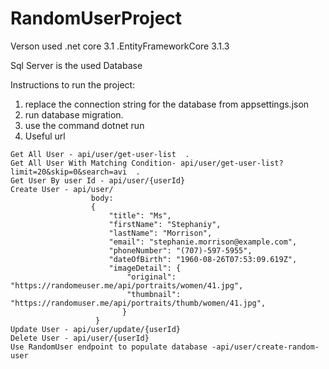# RandomUserProject

Verson used
.net core 3.1
.EntityFrameworkCore 3.1.3

Sql Server is the used Database

Instructions to run the project:

1. replace the connection string for the database from appsettings.json
2. run database migration.
3. use the command dotnet run
4. Useful url
```
Get All User - api/user/get-user-list  .
Get All User With Matching Condition- api/user/get-user-list?limit=20&skip=0&search=avi  .
Get User By user Id - api/user/{userId}
Create User - api/user/
                  body:
                  {
                      "title": "Ms",
                      "firstName": "Stephaniy",
                      "lastName": "Morrison",
                      "email": "stephanie.morrison@example.com",
                      "phoneNumber": "(707)-597-5955",
                      "dateOfBirth": "1960-08-26T07:53:09.619Z",
                      "imageDetail": {
                          "original": "https://randomeuser.me/api/portraits/women/41.jpg",
                          "thumbnail": "https://randomuser.me/api/portraits/thumb/women/41.jpg",
                         }
                   }
Update User - api/user/update/{userId}
Delete User - api/user/{userId}
Use RandomUser endpoint to populate database -api/user/create-random-user
```
    

